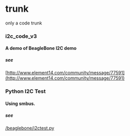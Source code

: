 trunk
=====

only a code trunk

### i2c_code_v3
#### A demo of BeagleBone I2C demo
##### see 
[http://www.element14.com/community/message/77591](http://www.element14.com/community/message/77591)

### Python I2C Test
#### Using smbus.
##### see
[/beaglebone/i2ctest.py](https://github.com/sintrb/trunk/blob/master/beaglebone/i2ctest.py)
